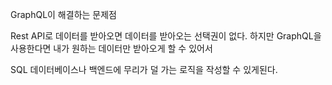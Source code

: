 GraphQL이 해결하는 문제점

Rest API로 데이터를 받아오면 데이터를 받아오는 선택권이 없다.
하지만 GraphQL을 사용한다면 내가 원하는 데이터만 받아오게 할 수 있어서

SQL 데이터베이스나 백엔드에 무리가 덜 가는 로직을 작성할 수 있게된다.